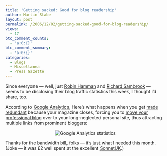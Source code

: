 ```yaml
---
title: 'Getting sacked: Good for blog readership'
author: Martin Stabe
layout: post
permalink: /2006/12/02/getting-sacked-good-for-blog-readership/
views:
  - 17
btc_comment_counts:
  - 'a:0:{}'
btc_comment_summary:
  - 'a:0:{}'
categories:
  - Blogs
  - Miscellanea
  - Press Gazette
---
```

Since everyone — well, just [Robin Hamman][1] and [Richard Sambrook][2] — seems to be disclosing their blog traffic statistics this week, I thought I&#8217;d share, too.

According to [Google Analytics][3], Here&#8217;s what happens when you get [made redundant][4] because your magazine closes, forcing you to [move your professional blog][5] over to your long-neglected personal site, thus attracting multiple links from prominent bloggers:

<p align="center">
  <img align="middle" alt="Google Analytics statistics" title="Google Analytics statistics" src="http://static.flickr.com/99/311585500_0572c1557e_o.jpg" />
</p>

Thanks for the bandwidth bill, folks — it’s just what I needed this month. (Joke — it was £2 well spent at the excellent [SonnetUK][6].)

 [1]: http://www.cybersoc.com/2006/12/some_cybersoc_s.html
 [2]: http://sambrook.typepad.com/sacredfacts/2006/12/readership.html
 [3]: http://www.google.com/analytics/
 [4]: http://www.wordblog.co.uk/2006/11/24/press-gazette-closes/
 [5]: http://www.pressgazette.co.uk/blog/2006/11/24/press-gazette-is-no-more/
 [6]: http://www.sonnetuk.com/